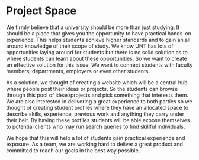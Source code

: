 Project Space
=============

We firmly believe that a university should be more than just studying. It should be a place that gives you the opportunity to have practical hands-on experience. This helps students achieve higher standards and to gain an all around knowledge of their scope of study. We know UNT has lots of opportunities laying around for students but there is no solid solution as to where students can learn about these opportunities. So we want to create an effective solution for this issue. We want to connect students with faculty members, departments, employers or even other students.

As a solution, we thought of creating a website which will be a central hub where people post their ideas or projects. So the students can browse through this pool of ideas/projects and pick something that interests them. We are also interested in delivering a great experience to both parties so we thought of creating student profiles where they have an allocated space to describe skills, experience, previous work and anything they carry under their belt. By having these profiles students will be able expose themselves to potential clients who may run search queries to find skillful individuals.

We hope that this will help a lot of students gain practical experience and exposure. As a team, we are working hard to deliver a great product and committed to reach our goals in the best way possible.
